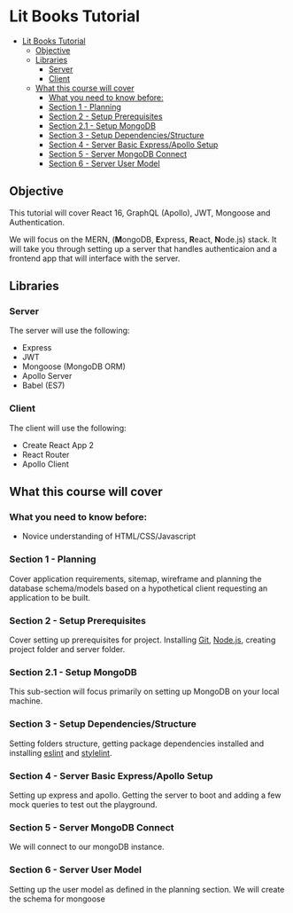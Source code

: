 # Lit Books Tutorial

<!-- TOC -->

- [Lit Books Tutorial](#lit-books-tutorial)
  - [Objective](#objective)
  - [Libraries](#libraries)
    - [Server](#server)
    - [Client](#client)
  - [What this course will cover](#what-this-course-will-cover)
    - [What you need to know before:](#what-you-need-to-know-before)
    - [Section 1 - Planning](#section-1---planning)
    - [Section 2 - Setup Prerequisites](#section-2---setup-prerequisites)
    - [Section 2.1 - Setup MongoDB](#section-21---setup-mongodb)
    - [Section 3 - Setup Dependencies/Structure](#section-3---setup-dependenciesstructure)
    - [Section 4 - Server Basic Express/Apollo Setup](#section-4---server-basic-expressapollo-setup)
    - [Section 5 - Server MongoDB Connect](#section-5---server-mongodb-connect)
    - [Section 6 - Server User Model](#section-6---server-user-model)

<!-- /TOC -->

## Objective

This tutorial will cover React 16, GraphQL (Apollo), JWT, Mongoose and Authentication.

We will focus on the MERN, (**M**ongoDB, **E**xpress, **R**eact, **N**ode.js) stack. It will take you through setting up a server that handles authenticaion and a frontend app that will interface with the server.

## Libraries

### Server

The server will use the following:
- Express
- JWT
- Mongoose (MongoDB ORM)
- Apollo Server
- Babel (ES7)

### Client

The client will use the following:
- Create React App 2
- React Router
- Apollo Client

## What this course will cover

### What you need to know before:
- Novice understanding of HTML/CSS/Javascript

### Section 1 - Planning

Cover application requirements, sitemap, wireframe and planning the database schema/models based on a hypothetical client requesting an application to be built.

### Section 2 - Setup Prerequisites

Cover setting up prerequisites for project. Installing [Git](https://git-scm.com/), [Node.js](https://nodejs.org/en/), creating project folder and server folder.

### Section 2.1 - Setup MongoDB

This sub-section will focus primarily on setting up MongoDB on your local machine.

### Section 3 - Setup Dependencies/Structure

Setting folders structure, getting package dependencies installed and installing [eslint](https://eslint.org/) and [stylelint](https://github.com/stylelint/stylelint).

### Section 4 - Server Basic Express/Apollo Setup

Setting up express and apollo. Getting the server to boot and adding a few mock queries to test out the playground.


### Section 5 - Server MongoDB Connect

We will connect to our mongoDB instance.

### Section 6 - Server User Model

Setting up the user model as defined in the planning section. We will create the schema for mongoose
